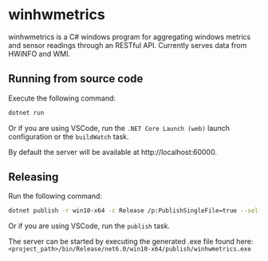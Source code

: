# winhwmetrics

winhwmetrics is a C# windows program for aggregating windows metrics and sensor readings through an RESTful API.
Currently serves data from HWiNFO and WMI.

## Running from source code
Execute the following command:
```bash
dotnet run
```

Or if you are using VSCode, run the `.NET Core Launch (web)` launch configuration or the `buildWatch` task.

By default the server will be available at http://localhost:60000.

## Releasing
Run the following command:
```bash
dotnet publish -r win10-x64 -c Release /p:PublishSingleFile=true --self-contained
```

Or if you are using VSCode, run the `publish` task.

The server can be started by executing the generated .exe file found here: `<project_path>/bin/Release/net6.0/win10-x64/publish/winhwmetrics.exe`
